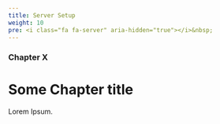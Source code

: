 ```yaml
---
title: Server Setup
weight: 10
pre: <i class="fa fa-server" aria-hidden="true"></i>&nbsp;
---
```


### Chapter X

# Some Chapter title

Lorem Ipsum.
